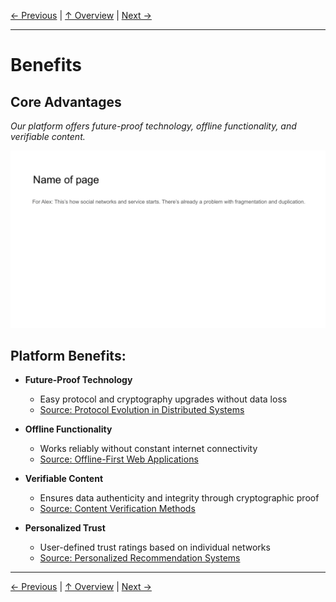 [← Previous](slide13.md) | [↑ Overview](../README.md) | [Next →](slide15.md)

---

# Benefits

## Core Advantages

*Our platform offers future-proof technology, offline functionality, and verifiable content.*

![Benefits](../images/slide13.png)


## Platform Benefits:

- **Future-Proof Technology**
  - Easy protocol and cryptography upgrades without data loss
  - [Source: Protocol Evolution in Distributed Systems](https://bravenewgeek.com/protocol-evolution/)

- **Offline Functionality**
  - Works reliably without constant internet connectivity
  - [Source: Offline-First Web Applications](https://developer.mozilla.org/en-US/docs/Web/Progressive_web_apps/Offline_Service_workers)

- **Verifiable Content**
  - Ensures data authenticity and integrity through cryptographic proof
  - [Source: Content Verification Methods](https://www.ncbi.nlm.nih.gov/pmc/articles/PMC8521542/)

- **Personalized Trust**
  - User-defined trust ratings based on individual networks
  - [Source: Personalized Recommendation Systems](https://dl.acm.org/doi/10.1145/3285029)



---

[← Previous](slide13.md) | [↑ Overview](../README.md) | [Next →](slide15.md)

